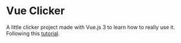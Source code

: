 # Vue Clicker

A little clicker project made with Vue.js 3 to learn how to really use it.
Following this [tutorial](https://prismic.io/blog/try-tutorial-vue-pinia).